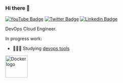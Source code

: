 ### Hi there 👋

[![YouTube Badge](https://img.shields.io/badge/-Youtube-c14438?style=flat-square&labelColor=c14438&logo=youtube&logoColor=white&link=https://www.youtube.com/channel/UCA8MwBY1VYGTQvciS0lmEwA)](https://www.youtube.com/channel/UCA8MwBY1VYGTQvciS0lmEwA)
[![Twitter Badge](https://img.shields.io/badge/-Twitter-1ca0f1?style=flat-square&labelColor=1ca0f1&logo=twitter&logoColor=white&link=https://twitter.com/andreluis)](https://twitter.com/andreluis)
[![Linkedin Badge](https://img.shields.io/badge/-LinkedIn-blue?style=flat-square&logo=Linkedin&logoColor=white&link=https://www.linkedin.com/in/andreluisfrancisco/)](https://www.linkedin.com/in/andreluisfrancisco/)

DevOps Cloud Engineer. 


In progress work:
- 👨🏾‍💻 Studying [devops tools](https://github.com/andreluisfrancisco/devops) 

<a href="https://github.com/docker"><img src="https://avatars.githubusercontent.com/u/5429470?s=200&v=4" width="70" height="70" alt="Docker logo" /></a>&nbsp;&nbsp;&nbsp;&nbsp;&nbsp;
